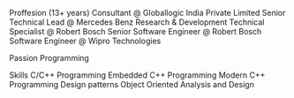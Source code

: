 
Proffesion (13+ years)
Consultant @ Globallogic India Private Limited
Senior Technical Lead @ Mercedes Benz Research & Development
Technical Specialist @ Robert Bosch
Senior Software Engineer @ Robert Bosch
Software Engineer @ Wipro Technologies

Passion
Programming

Skills
C/C++ Programming
Embedded C++ Programming
Modern C++ Programming
Design patterns
Object Oriented Analysis and Design
